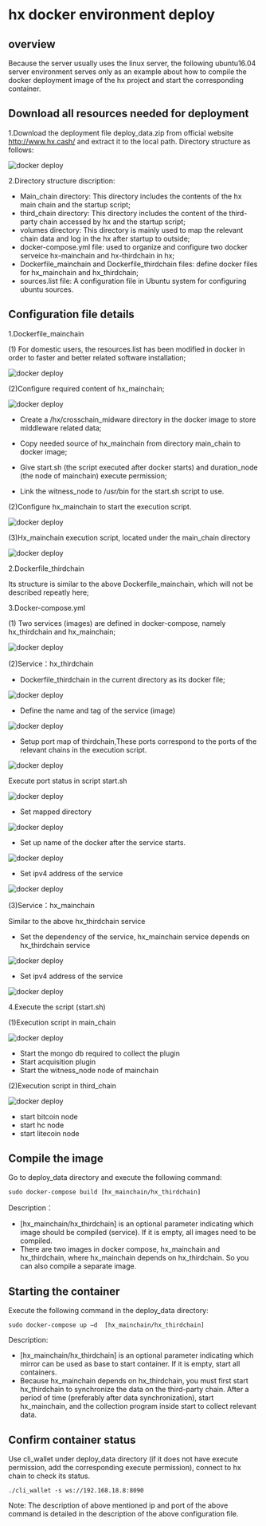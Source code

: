 # hx docker environment deploy

## overview

Because the server usually uses the linux server, the following ubuntu16.04 server environment serves only as an example about how to compile the docker deployment image of the hx project and start the corresponding container.

## Download all resources needed for deployment

1.Download the deployment file deploy_data.zip from official website <http://www.hx.cash/> and extract it to the local path. Directory structure as follows:

![docker deploy](/img/wallets/docker/docker.png)

2.Directory structure discription:

* Main_chain directory: This directory includes the contents of the hx main chain and the startup script;
* third_chain directory: This directory includes the content of the third-party chain accessed by hx and the startup script;
* volumes directory: This directory is mainly used to map the relevant chain data and log in the hx after startup to outside;
* docker-compose.yml file: used to organize and configure two docker serveice hx-mainchain and hx-thirdchain in hx;
* Dockerfile_mainchain and Dockerfile_thirdchain files: define docker files for hx_mainchain and hx_thirdchain;
* sources.list file: A configuration file in Ubuntu system for configuring ubuntu sources.


## Configuration file details

1.Dockerfile_mainchain

(1) For domestic users, the resources.list has been modified in docker in order to faster and better related software installation;

![docker deploy](/img/wallets/docker/docker1.png)

(2)Configure required content of hx_mainchain;

![docker deploy](/img/wallets/docker/docker2.png)

* Create a /hx/crosschain_midware directory in the docker image to store middleware related data;

* Copy needed source of hx_mainchain from directory main_chain to docker image;

* Give start.sh (the script executed after docker starts) and duration_node (the node of mainchain) execute permission;

* Link the witness_node to /usr/bin for the start.sh script to use.

(2)Configure hx_mainchain to start the execution script.

![docker deploy](/img/wallets/docker/docker3.png)

(3)Hx_mainchain execution script, located under the main_chain directory

![docker deploy](/img/wallets/docker/docker4.png)

2.Dockerfile_thirdchain

Its structure is similar to the above Dockerfile_mainchain, which will not be described repeatly here;


3.Docker-compose.yml

(1) Two services (images) are defined in docker-compose, namely hx_thirdchain and hx_mainchain;

![docker deploy](/img/wallets/docker/docker5.png)

(2)Service：hx_thirdchain

* Dockerfile_thirdchain in the current directory as its docker file;

![docker deploy](/img/wallets/docker/docker6.png)

* Define the name and tag of the service (image)

![docker deploy](/img/wallets/docker/docker7.png)

* Setup port map of thirdchain,These ports correspond to the ports of the relevant chains in the execution script.

![docker deploy](/img/wallets/docker/docker8.png)

Execute port status in script start.sh

![docker deploy](/img/wallets/docker/docker9.png)

* Set mapped directory

![docker deploy](/img/wallets/docker/docker10.png)

* Set up name of the docker after the service starts.

![docker deploy](/img/wallets/docker/docker11.png)

* Set ipv4 address of the service

![docker deploy](/img/wallets/docker/docker12.png)

(3)Service：hx_mainchain

Similar to the above hx_thirdchain service

* Set the dependency of the service, hx_mainchain service depends on hx_thirdchain service

![docker deploy](/img/wallets/docker/docker13.png)

* Set ipv4 address of the service

![docker deploy](/img/wallets/docker/docker14.png)

4.Execute the script (start.sh)

(1)Execution script in main_chain

![docker deploy](/img/wallets/docker/docker15.png)

* Start the mongo db required to collect the plugin
* Start acquisition plugin
* Start the witness_node node of mainchain

(2)Execution script in third_chain

![docker deploy](/img/wallets/docker/docker16.png)

* start bitcoin node
* start hc node
* start litecoin node

## Compile the image

Go to deploy_data directory and execute the following command:

    sudo docker-compose build [hx_mainchain/hx_thirdchain]

Description：
* [hx_mainchain/hx_thirdchain] is an optional parameter indicating which image should be compiled (service). If it is empty, all images need to be compiled.
* There are two images in docker compose, hx_mainchain and hx_thirdchain, where hx_mainchain depends on hx_thirdchain. So you can also compile a separate image. 

## Starting the container

Execute the following command in the deploy_data directory:
	
    sudo docker-compose up –d  [hx_mainchain/hx_thirdchain]
	
Description:
* [hx_mainchain/hx_thirdchain] is an optional parameter indicating which mirror can be used as base to start container. If it is empty, start all containers.
* Because hx_mainchain depends on hx_thirdchain, you must first start hx_thirdchain to synchronize the data on the third-party chain. After a period of time (preferably after data synchronization), start hx_mainchain, and the collection program inside start to collect relevant data.

## Confirm container status

Use cli_wallet under deploy_data directory (if it does not have execute permission, add the corresponding execute permission), connect to hx chain to check its status.
	
    ./cli_wallet -s ws://192.168.18.8:8090
	
Note: The description of above mentioned ip and port of the above command is detailed in the description of the above configuration file.







